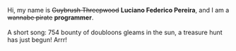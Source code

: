 Hi, my name is ~~Guybrush Threepwood~~ **Luciano Federico Pereira**, and I am a ~~wannabe pirate~~ **programmer**.<br><br>A short song: 754 bounty of doubloons gleams in the sun, a treasure hunt has just begun! Arrr!
